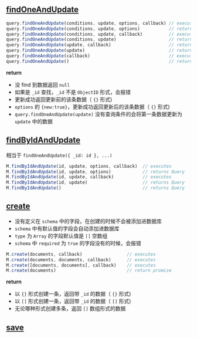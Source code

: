 ## [findOneAndUpdate](http://www.mongoosejs.net/docs/api.html#query_Query-findOneAndUpdate)


```javascript
query.findOneAndUpdate(conditions, update, options, callback) // executes
query.findOneAndUpdate(conditions, update, options)           // returns Query
query.findOneAndUpdate(conditions, update, callback)          // executes
query.findOneAndUpdate(conditions, update)                    // returns Query
query.findOneAndUpdate(update, callback)                      // returns Query
query.findOneAndUpdate(update)                                // returns Query
query.findOneAndUpdate(callback)                              // executes
query.findOneAndUpdate()                                      // returns Query
```

**return**

- 没 find 到数据返回 `null`
- 如果是 `_id` 查找，`_id` 不是 `ObjectID` 形式，会报错
- 更新成功返回更新前的该条数据（ `{}` 形式)
- `options` 的 `{new:true}`，更新成功返回更新后的该条数据（ `{}` 形式)
- `query.findOneAndUpdate(update)` 没有查询条件的会将第一条数据更新为 `update` 中的数据


## [findByIdAndUpdate](http://www.mongoosejs.net/docs/api.html#findbyidandupdate_findByIdAndUpdate)

相当于 `findOneAndUpdate({ _id: id }, ...)`

```javascript
M.findByIdAndUpdate(id, update, options, callback)  // executes
M.findByIdAndUpdate(id, update, options)            // returns Query
M.findByIdAndUpdate(id, update, callback)           // executes
M.findByIdAndUpdate(id, update)                     // returns Query
M.findByIdAndUpdate()                               // returns Query
```

## [create](http://www.mongoosejs.net/docs/api.html#create_create)

- 没有定义在 `schema` 中的字段，在创建的时候不会被添加进数据库
- `schema` 中有默认值的字段会自动添加进数据库
- `type` 为 `Array` 的字段默认值是 `[]` 空数组
- `schema` 中 `required` 为 `true` 的字段没有的时候，会报错

```javascript
M.create(documents, callback)                 // executes
M.create(documents, documents, callback)      // executes
M.create([documents, documents], callback)    // executes
M.create(documents)                           // return promise
```

**return**

- 以 `{}` 形式创建一条，返回带 `_id` 的数据（ `{}` 形式)
- 以 `[]` 形式创建一条，返回带 `_id` 的数据（ `[]` 形式)
- 无论哪种形式创建多条，返回 `[]` 数组形式的数据

## [save]()











